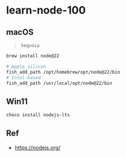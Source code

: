 # learn-node-100

## macOS

> `Sequoia`

```bash
brew install node@22

# Apple silicon
fish_add_path /opt/homebrew/opt/node@22/bin
# Intel-based
fish_add_path /usr/local/opt/node@22/bin
```



## Win11

```bash
choco install nodejs-lts
```



## Ref

* <https://nodejs.org/>